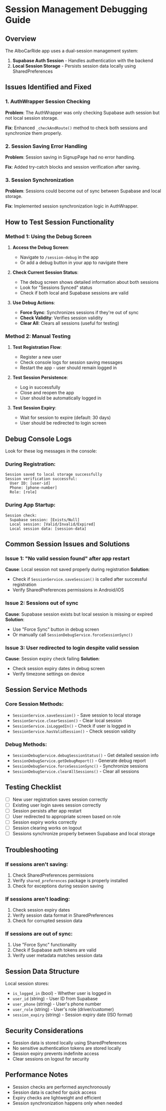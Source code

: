 # Session Management Debugging Guide

## Overview

The AlboCarRide app uses a dual-session management system:
1. **Supabase Auth Session** - Handles authentication with the backend
2. **Local Session Storage** - Persists session data locally using SharedPreferences

## Issues Identified and Fixed

### 1. **AuthWrapper Session Checking**
**Problem**: The AuthWrapper was only checking Supabase auth session but not local session storage.

**Fix**: Enhanced `_checkAndRoute()` method to check both sessions and synchronize them properly.

### 2. **Session Saving Error Handling**
**Problem**: Session saving in SignupPage had no error handling.

**Fix**: Added try-catch blocks and session verification after saving.

### 3. **Session Synchronization**
**Problem**: Sessions could become out of sync between Supabase and local storage.

**Fix**: Implemented session synchronization logic in AuthWrapper.

## How to Test Session Functionality

### Method 1: Using the Debug Screen

1. **Access the Debug Screen**:
   - Navigate to `/session-debug` in the app
   - Or add a debug button in your app to navigate there

2. **Check Current Session Status**:
   - The debug screen shows detailed information about both sessions
   - Look for "Sessions Synced" status
   - Check if both local and Supabase sessions are valid

3. **Use Debug Actions**:
   - **Force Sync**: Synchronizes sessions if they're out of sync
   - **Check Validity**: Verifies session validity
   - **Clear All**: Clears all sessions (useful for testing)

### Method 2: Manual Testing

1. **Test Registration Flow**:
   - Register a new user
   - Check console logs for session saving messages
   - Restart the app - user should remain logged in

2. **Test Session Persistence**:
   - Log in successfully
   - Close and reopen the app
   - User should be automatically logged in

3. **Test Session Expiry**:
   - Wait for session to expire (default: 30 days)
   - User should be redirected to login screen

## Debug Console Logs

Look for these log messages in the console:

### During Registration:
```
Session saved to local storage successfully
Session verification successful:
  User ID: [user-id]
  Phone: [phone-number]
  Role: [role]
```

### During App Startup:
```
Session check:
  Supabase session: [Exists/Null]
  Local session: [Valid/Invalid/Expired]
  Local session data: [session-data]
```

## Common Session Issues and Solutions

### Issue 1: "No valid session found" after app restart
**Cause**: Local session not saved properly during registration
**Solution**: 
- Check if `SessionService.saveSession()` is called after successful registration
- Verify SharedPreferences permissions in Android/iOS

### Issue 2: Sessions out of sync
**Cause**: Supabase session exists but local session is missing or expired
**Solution**:
- Use "Force Sync" button in debug screen
- Or manually call `SessionDebugService.forceSessionSync()`

### Issue 3: User redirected to login despite valid session
**Cause**: Session expiry check failing
**Solution**:
- Check session expiry dates in debug screen
- Verify timezone settings on device

## Session Service Methods

### Core Session Methods:
- `SessionService.saveSession()` - Save session to local storage
- `SessionService.clearSession()` - Clear local session
- `SessionService.isLoggedIn()` - Check if user is logged in
- `SessionService.hasValidSession()` - Check session validity

### Debug Methods:
- `SessionDebugService.debugSessionStatus()` - Get detailed session info
- `SessionDebugService.getDebugReport()` - Generate debug report
- `SessionDebugService.forceSessionSync()` - Synchronize sessions
- `SessionDebugService.clearAllSessions()` - Clear all sessions

## Testing Checklist

- [ ] New user registration saves session correctly
- [ ] Existing user login saves session correctly
- [ ] Session persists after app restart
- [ ] User redirected to appropriate screen based on role
- [ ] Session expiry works correctly
- [ ] Session clearing works on logout
- [ ] Sessions synchronize properly between Supabase and local storage

## Troubleshooting

### If sessions aren't saving:
1. Check SharedPreferences permissions
2. Verify `shared_preferences` package is properly installed
3. Check for exceptions during session saving

### If sessions aren't loading:
1. Check session expiry dates
2. Verify session data format in SharedPreferences
3. Check for corrupted session data

### If sessions are out of sync:
1. Use "Force Sync" functionality
2. Check if Supabase auth tokens are valid
3. Verify user metadata matches session data

## Session Data Structure

Local session stores:
- `is_logged_in` (bool) - Whether user is logged in
- `user_id` (string) - User ID from Supabase
- `user_phone` (string) - User's phone number
- `user_role` (string) - User's role (driver/customer)
- `session_expiry` (string) - Session expiry date (ISO format)

## Security Considerations

- Session data is stored locally using SharedPreferences
- No sensitive authentication tokens are stored locally
- Session expiry prevents indefinite access
- Clear sessions on logout for security

## Performance Notes

- Session checks are performed asynchronously
- Session data is cached for quick access
- Expiry checks are lightweight and efficient
- Session synchronization happens only when needed